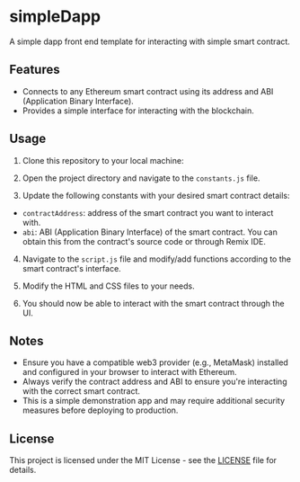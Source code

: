 # simpleDapp
A simple dapp front end template for interacting with simple smart contract.

## Features

- Connects to any Ethereum smart contract using its address and ABI (Application Binary Interface).
- Provides a simple interface for interacting with the blockchain.

## Usage

1. Clone this repository to your local machine:

2. Open the project directory and navigate to the `constants.js` file.

3. Update the following constants with your desired smart contract details:

- `contractAddress`: address of the smart contract you want to interact with.
- `abi`: ABI (Application Binary Interface) of the smart contract. You can obtain this from the contract's source code or through Remix IDE.

4. Navigate to the `script.js` file and modify/add functions according to the smart contract's interface.

5. Modify the HTML and CSS files to your needs.

6. You should now be able to interact with the smart contract through the UI.

## Notes

- Ensure you have a compatible web3 provider (e.g., MetaMask) installed and configured in your browser to interact with Ethereum.
- Always verify the contract address and ABI to ensure you're interacting with the correct smart contract.
- This is a simple demonstration app and may require additional security measures before deploying to production.

## License

This project is licensed under the MIT License - see the [LICENSE](LICENSE) file for details.
